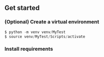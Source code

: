 ## Get started

### (Optional) Create a virtual environment

```s
$ python -m venv venv/MyTest
$ source venv/MyTest/Scripts/activate
```




### Install requirements


